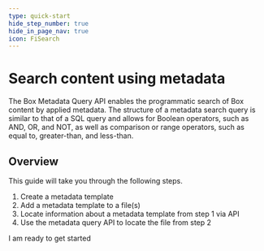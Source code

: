 ```yaml
---
type: quick-start
hide_step_number: true
hide_in_page_nav: true
icon: FiSearch
---
```


# Search content using metadata

The Box Metadata Query API enables the programmatic search of Box content by
applied metadata. The structure of a metadata search query is similar to that of
a SQL query and allows for Boolean operators, such as AND, OR, and NOT, as well
as comparison or range operators, such as equal to, greater-than, and less-than.

## Overview 

This guide will take you through the following steps.

1. Create a metadata template
2. Add a metadata template to a file(s)
3. Locate information about a metadata template from step 1 via API
4. Use the metadata query API to locate the file from step 2

<Next>
  I am ready to get started
</Next>
